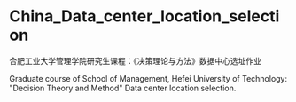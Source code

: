 # China_Data_center_location_selection
合肥工业大学管理学院研究生课程：《决策理论与方法》数据中心选址作业

Graduate course of School of Management, Hefei University of Technology: "Decision Theory and Method" Data center location selection.
